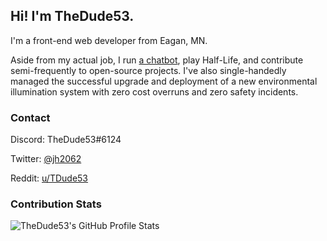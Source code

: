 ## Hi! I'm TheDude53.
I'm a front-end web developer from Eagan, MN.

Aside from my actual job, I run [a chatbot](https://dudebot-official.glitch.me), play Half-Life, and contribute semi-frequently to open-source projects. I've also  single-handedly managed the successful upgrade and deployment of a new environmental illumination system with zero cost overruns and zero safety incidents.

### Contact
Discord: TheDude53#6124

Twitter: [@jh2062](https://twitter.com/jh2062)

Reddit: [u/TDude53](https://www.reddit.com/user/tdude53)

### Contribution Stats
![TheDude53's GitHub Profile Stats](https://github-readme-stats.vercel.app/api?username=thedude53&hide=stars&show_icons=true&title_color=c9d1d9&icon_color=8b949e&text_color=c9d1d9&bg_color=0d1117&custom_title=Profile%20Stats&hide_title=true&locale=en&include_all_commits=true&hide_border=true&include_all_commits=true)

<!--
**TheDude53/TheDude53** is a ✨ _special_ ✨ repository because its `README.md` (this file) appears on your GitHub profile.

Here are some ideas to get you started:

- 🔭 I’m currently working on ...
- 🌱 I’m currently learning ...
- 👯 I’m looking to collaborate on ...
- 🤔 I’m looking for help with ...
- 💬 Ask me about ...
- 📫 How to reach me: ...
- 😄 Pronouns: ...
- ⚡ Fun fact: ...
-->
